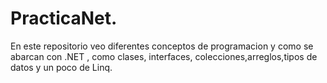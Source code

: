 # PracticaNet.
En este repositorio veo diferentes  conceptos de programacion y como se abarcan con .NET , como clases, interfaces, colecciones,arreglos,tipos de datos y un poco de Linq.
